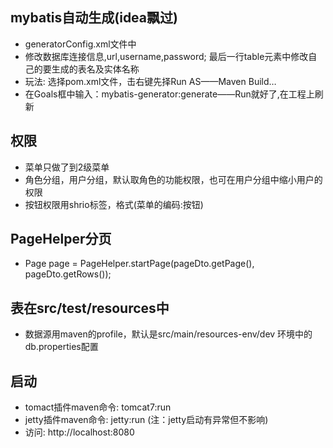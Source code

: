 ## mybatis自动生成(idea飘过)
  *  generatorConfig.xml文件中<br>
  *  修改数据库连接信息,url,username,password; 最后一行table元素中修改自己的要生成的表名及实体名称<br>
  *  玩法: 选择pom.xml文件，击右键先择Run AS——Maven Build… 
  *  在Goals框中输入：mybatis-generator:generate——Run就好了,在工程上刷新
 
## 权限
 * 菜单只做了到2级菜单<br>
 * 角色分组，用户分组，默认取角色的功能权限，也可在用户分组中缩小用户的权限<br>
 * 按钮权限用shrio标签，格式(菜单的编码:按钮)

## PageHelper分页
 *	Page<SaleUser> page = PageHelper.startPage(pageDto.getPage(), pageDto.getRows());
  
## 表在src/test/resources中
 * 数据源用maven的profile，默认是src/main/resources-env/dev 环境中的db.properties配置
   
## 启动
 * tomact插件maven命令: tomcat7:run
 * jetty插件maven命令: jetty:run  (注：jetty启动有异常但不影响)
 * 访问: http://localhost:8080  

